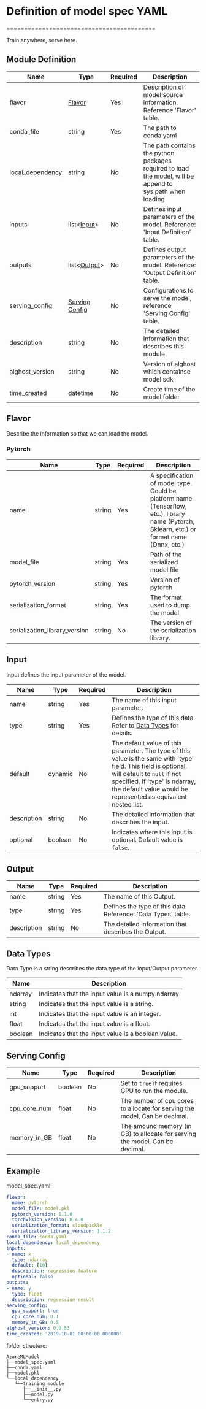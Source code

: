 # Definition of model spec YAML

==========================================

Train anywhere, serve here.

## Module Definition

| Name | Type | Required | Description |
| ---- | ---- | -------- | ----------- |
| flavor | [Flavor](#flavor) | Yes | Description of model source information. Reference 'Flavor' table. |
| conda_file | string | Yes    | The path to conda.yaml |
| local_dependency | string | No | The path contains the python packages required to load the model, will be append to sys.path when loading |
| inputs | list<[Input](#Input)> | No | Defines input parameters of the model. Reference: 'Input Definition' table. |
| outputs | list<[Output](#Output)> | No |Defines output parameters of the model. Reference: 'Output Definition' table.|
| serving_config | [Serving Config](#serving-config) | No | Configurations to serve the model, reference 'Serving Config' table. |
| description | string | No |The detailed information that describes this module.|
| alghost_version | string | No | Version of alghost which containse model sdk |
| time_created | datetime | No | Create time of the model folder |

## Flavor

Describe the information so that we can load the model.

### Pytorch

| Name        | Type    | Required | Description                                                  |
| ----------- | ------- | -------- | ------------------------------------------------------------ |
| name | string  | Yes      |  A specification of model type. Could be platform name (Tensorflow, etc.), library name (Pytorch, Sklearn, etc.) or format name (Onnx, etc.) |
| model_file | string  | Yes      | Path of the serialized model file |
| pytorch_version | string  | Yes      | Version of pytorch |
| serialization_format | string | Yes | The format used to dump the model |
| serialization_library_version | string  | No       | The version of the serialization library. |

## Input

Input defines the input parameter of the model.

| Name        | Type    | Required | Description                                                  |
| ----------- | ------- | -------- | ------------------------------------------------------------ |
| name        | string  | Yes      | The name of this input parameter.                                      |
| type        | string  | Yes      | Defines the type of this data. Refer to [Data Types](#data-types) for details. |
| default     | dynamic | No       | The default value of this parameter. The type of this value is the same with 'type' field. This field is optional, will default to `null` if not specified. If 'type' is ndarray, the default value would be represented as equivalent nested list. |
| description | string  | No       | The detailed information that describes the input. |
| optional    | boolean | No       | Indicates where this input is optional. Default value is `false`. |

## Output

| Name        | Type   | Required | Description                                                  |
| ----------- | ------ | -------- | ------------------------------------------------------------ |
| name        | string | Yes      | The name of this Output.                                     |
| type        | string | Yes      | Defines the type of this data. Reference: 'Data Types' table. |
| description | string | No       | The detailed information that describes the Output.          |

## Data Types

Data Type is a string describes the data type of the Input/Output parameter.

| Name           | Description                                                  |
| -------------- | ------------------------------------------------------------ |
| ndarray        | Indicates that the input value is a numpy.ndarray            |
| string         | Indicates that the input value is a string.                  |
| int            | Indicates that the input value is an integer.                |
| float          | Indicates that the input value is a float.                   |
| boolean        | Indicates that the input value is a boolean value.           |

## Serving Config

| Name      | Type                    | Required | Description                                                  |
| --------- | ----------------------- | -------- | ------------------------------------------------------------ |
| gpu_support      | boolean | No       | Set to `true` if requires GPU to run the module.             |
| cpu_core_num      | float | No       | The number of cpu cores to allocate for serving the model, Can be decimal. |
| memory_in_GB      | float     | No       | The amound memory (in GB) to allocate for serving the model. Can be decimal. |

## Example

model_spec.yaml:

~~~yaml
flavor:
  name: pytorch
  model_file: model.pkl
  pytorch_version: 1.1.0
  torchvision_version: 0.4.0
  serialization_format: cloudpickle
  serialization_library_version: 1.1.2
conda_file: conda.yaml
local_dependency: local_dependency
inputs:
- name: x
  type: ndarray
  default: [10]
  description: regression feature
  optional: false
outputs:
- name: y
  type: float
  description: regression result
serving_config:
  gpu_support: true
  cpu_core_num: 0.1
  memory_in_GB: 0.5
alghost_version: 0.0.83
time_created: '2019-10-01 00:00:00.000000'
~~~

folder structure:

```folder
AzureMLModel
├──model_spec.yaml
├──conda.yaml
├──model.pkl
└──local_dependency
   └──training_module
      ├──__init__.py
      ├──model.py
      └──entry.py
```
